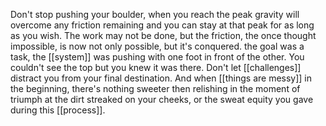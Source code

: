 Don't stop pushing your boulder, when you reach the peak gravity will overcome any friction remaining and you can stay at that peak for as long as you wish.  The work may not be done, but the friction, the once thought impossible, is now not only possible, but it's conquered. the goal was a task, the [[system]] was pushing with one foot in front of the other.  You couldn't see the top but you knew it was there.  Don't let [[challenges]] distract you from your final destination.  And when [[things are messy]] in the beginning, there's nothing sweeter then relishing in the moment of triumph at the dirt streaked on your cheeks, or the sweat equity you gave during this [[process]].